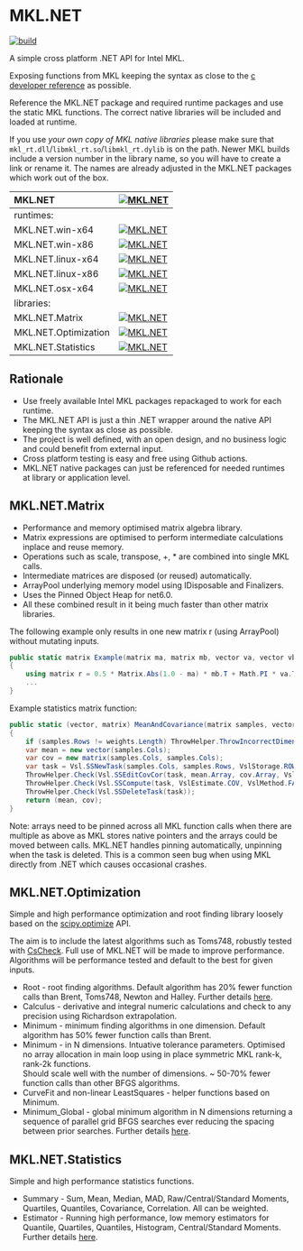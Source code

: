 # MKL.NET
[![build](https://github.com/AnthonyLloyd/MKL.NET/workflows/CI/badge.svg?branch=master)](https://github.com/AnthonyLloyd/MKL.NET/actions)

A simple cross platform .NET API for Intel MKL.

Exposing functions from MKL keeping the syntax as close to the
[c developer reference](https://www.intel.com/content/www/us/en/develop/documentation/onemkl-developer-reference-c/top.html) as possible.

Reference the MKL.NET package and required runtime packages and use the static MKL functions.
The correct native libraries will be included and loaded at runtime.

If you use _your own copy of MKL native libraries_ please make sure that `mkl_rt.dll`/`libmkl_rt.so`/`libmkl_rt.dylib` is on the path. Newer MKL builds include a version number in the library name, so you will have to create a link or rename it. The names are already adjusted in the MKL.NET packages which work out of the box.

| MKL.NET | [![MKL.NET](https://img.shields.io/nuget/v/MKL.NET.svg)](https://www.nuget.org/packages/MKL.NET) |
| :--- | :--- |
| runtimes: | |
| MKL.NET.win-x64 | [![MKL.NET](https://img.shields.io/nuget/v/MKL.NET.win-x64.svg)](https://www.nuget.org/packages/MKL.NET.win-x64) |
| MKL.NET.win-x86 | [![MKL.NET](https://img.shields.io/nuget/v/MKL.NET.win-x86.svg)](https://www.nuget.org/packages/MKL.NET.win-x86) |
| MKL.NET.linux-x64 | [![MKL.NET](https://img.shields.io/nuget/v/MKL.NET.linux-x64.svg)](https://www.nuget.org/packages/MKL.NET.linux-x64) |
| MKL.NET.linux-x86 | [![MKL.NET](https://img.shields.io/nuget/v/MKL.NET.linux-x86.svg)](https://www.nuget.org/packages/MKL.NET.linux-x86) |
| MKL.NET.osx-x64 | [![MKL.NET](https://img.shields.io/nuget/v/MKL.NET.osx-x64.svg)](https://www.nuget.org/packages/MKL.NET.osx-x64) |
| libraries: | |
| MKL.NET.Matrix | [![MKL.NET](https://img.shields.io/nuget/v/MKL.NET.Matrix.svg)](https://www.nuget.org/packages/MKL.NET.Matrix) |
| MKL.NET.Optimization  | [![MKL.NET](https://img.shields.io/nuget/v/MKL.NET.Optimization.svg)](https://www.nuget.org/packages/MKL.NET.Optimization) |
| MKL.NET.Statistics | [![MKL.NET](https://img.shields.io/nuget/v/MKL.NET.Statistics.svg)](https://www.nuget.org/packages/MKL.NET.Statistics) |

## Rationale

- Use freely available Intel MKL packages repackaged to work for each runtime.
- The MKL.NET API is just a thin .NET wrapper around the native API keeping the syntax as close as possible.
- The project is well defined, with an open design, and no business logic and could benefit from external input.
- Cross platform testing is easy and free using Github actions.
- MKL.NET native packages can just be referenced for needed runtimes at library or application level.

## MKL.NET.Matrix

- Performance and memory optimised matrix algebra library.
- Matrix expressions are optimised to perform intermediate calculations inplace and reuse memory.
- Operations such as scale, transpose, +, * are combined into single MKL calls.
- Intermediate matrices are disposed (or reused) automatically.
- ArrayPool underlying memory model using IDisposable and Finalizers.
- Uses the Pinned Object Heap for net6.0.
- All these combined result in it being much faster than other matrix libraries.

The following example only results in one new matrix r (using ArrayPool) without mutating inputs.
```csharp
public static matrix Example(matrix ma, matrix mb, vector va, vector vb)
{
    using matrix r = 0.5 * Matrix.Abs(1.0 - ma) * mb.T + Math.PI * va.T * Vector.Sin(vb);
    ...
}
```

Example statistics matrix function:
```csharp
public static (vector, matrix) MeanAndCovariance(matrix samples, vector weights)
{
    if (samples.Rows != weights.Length) ThrowHelper.ThrowIncorrectDimensionsForOperation();
    var mean = new vector(samples.Cols);
    var cov = new matrix(samples.Cols, samples.Cols);
    var task = Vsl.SSNewTask(samples.Cols, samples.Rows, VslStorage.ROWS, samples.Array, weights.Array);
    ThrowHelper.Check(Vsl.SSEditCovCor(task, mean.Array, cov.Array, VslFormat.FULL, null, VslFormat.FULL));
    ThrowHelper.Check(Vsl.SSCompute(task, VslEstimate.COV, VslMethod.FAST));
    ThrowHelper.Check(Vsl.SSDeleteTask(task));
    return (mean, cov);
}
```

Note: arrays need to be pinned across all MKL function calls when there are multiple as above as MKL stores native pointers and the arrays could be moved between calls.
MKL.NET handles pinning automatically, unpinning when the task is deleted.
This is a common seen bug when using MKL directly from .NET which causes occasional crashes.

## MKL.NET.Optimization

Simple and high performance optimization and root finding library loosely based on the [scipy.optimize](https://docs.scipy.org/doc/scipy/reference/optimize.html) API.

The aim is to include the latest algorithms such as Toms748, robustly tested with [CsCheck](https://github.com/AnthonyLloyd/CsCheck).
Full use of MKL.NET will be made to improve performance. Algorithms will be performance tested and default to the best for given inputs.

- Root - root finding algorithms. Default algorithm has 20% fewer function calls than Brent, Toms748, Newton and Halley. Further details [here](https://anthonylloyd.github.io/blog/2021/06/03/Root-finding).  
- Calculus - derivative and integral numeric calculations and check to any precision using Richardson extrapolation.  
- Minimum - minimum finding algorithms in one dimension. Default algorithm has 50% fewer function calls than Brent.  
- Minimum - in N dimensions. Intuative tolerance parameters. Optimised no array allocation in main loop using in place symmetric MKL rank-k, rank-2k functions.  
            Should scale well with the number of dimensions. ~ 50-70% fewer function calls than other BFGS algorithms.  
- CurveFit and non-linear LeastSquares - helper functions based on Minimum.  
- Minimum_Global - global minimum algorithm in N dimensions returning a sequence of parallel grid BFGS searches ever reducing the spacing between prior searches. Further details [here](https://anthonylloyd.github.io/blog/2022/03/08/minimum-global). 

## MKL.NET.Statistics

Simple and high performance statistics functions.

- Summary - Sum, Mean, Median, MAD, Raw/Central/Standard Moments, Quartiles, Quantiles, Covariance, Correlation. All can be weighted.  
- Estimator - Running high performance, low memory estimators for Quantile, Quartiles, Quantiles, Histogram, Central/Standard Moments. Further details [here](https://anthonylloyd.github.io/blog/2021/11/01/statistic-estimators).  
